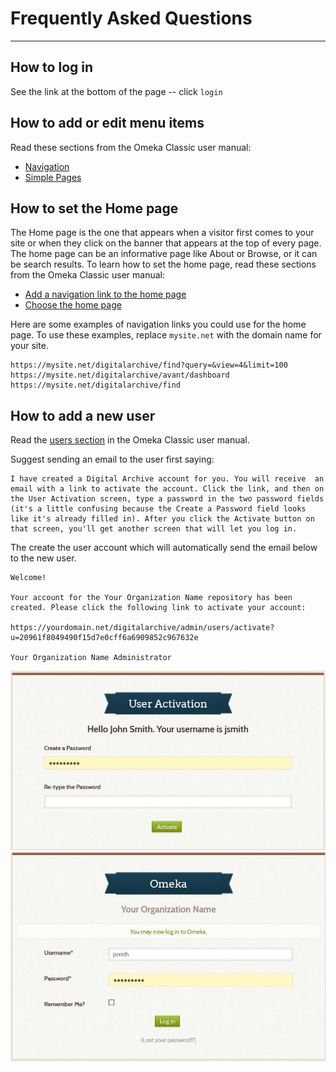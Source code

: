 # Frequently Asked Questions

---
## How to log in

See the link at the bottom of the page -- click `login`


## How to add or edit menu items

Read these sections from the Omeka Classic user manual:

-   [Navigation](https://omeka.org/classic/docs/Admin/Appearance/Navigation/)
-   [Simple Pages](https://omeka.org/classic/docs/Plugins/SimplePages/)


## How to set the Home page

The Home page is the one that appears when a visitor first comes to your site or when they click on the banner that appears at the top of every page. The home page can be an informative page like About or Browse, or it can be search results. To learn how to set the home page, read these sections from the Omeka Classic user manual:

-   [Add a navigation link to the home page](https://omeka.org/classic/docs/Admin/Appearance/Navigation/#add-navigation-links)
-   [Choose the home page](https://omeka.org/classic/docs/Admin/Appearance/Navigation/#choose-a-homepage)

Here are some examples of navigation links you could use for the home page. To use these examples, replace `mysite.net` with the domain name for your site.

```
https://mysite.net/digitalarchive/find?query=&view=4&limit=100
https://mysite.net/digitalarchive/avant/dashboard
https://mysite.net/digitalarchive/find
```

## How to add a new user

Read the [users section](https://omeka.org/classic/docs/Admin/Users/) in the Omeka Classic user manual.

Suggest sending an email to the user first saying:
```
I have created a Digital Archive account for you. You will receive  an email with a link to activate the account. Click the link, and then on the User Activation screen, type a password in the two password fields (it's a little confusing because the Create a Password field looks like it's already filled in). After you click the Activate button on that screen, you'll get another screen that will let you log in.
```
The create the user account which will automatically send the email below to the new user.

```
Welcome!

Your account for the Your Organization Name repository has been created. Please click the following link to activate your account:

https://yourdomain.net/digitalarchive/admin/users/activate?u=20961f8049490f15d7e0cff6a6909852c967632e

Your Organization Name Administrator
```

![Activation screen](faq-1.jpg)
![Login screen](faq-2.jpg)


